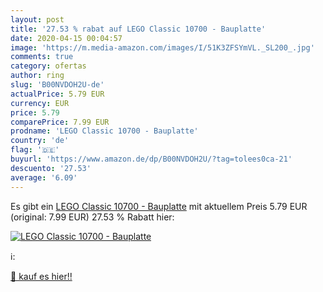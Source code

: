 ```yaml
---
layout: post
title: '27.53 % rabat auf LEGO Classic 10700 - Bauplatte'
date: 2020-04-15 00:04:57
image: 'https://m.media-amazon.com/images/I/51K3ZFSYmVL._SL200_.jpg'
comments: true
category: ofertas
author: ring
slug: 'B00NVDOH2U-de'
actualPrice: 5.79 EUR
currency: EUR
price: 5.79
comparePrice: 7.99 EUR
prodname: 'LEGO Classic 10700 - Bauplatte'
country: 'de'
flag: '🇩🇪'
buyurl: 'https://www.amazon.de/dp/B00NVDOH2U/?tag=tolees0ca-21'
descuento: '27.53'
average: '6.09'
---
```


Es gibt ein [LEGO Classic 10700 - Bauplatte](https://www.amazon.de/dp/B00NVDOH2U/?tag=tolees0ca-21) mit aktuellem Preis 5.79 EUR (original: 7.99 EUR) 27.53 % Rabatt hier:

[![LEGO Classic 10700 - Bauplatte](https://m.media-amazon.com/images/I/51K3ZFSYmVL._SL200_.jpg)](https://www.amazon.de/dp/B00NVDOH2U/?tag=tolees0ca-21)

ℹ️:


[🛒 kauf es hier!!](https://www.amazon.de/dp/B00NVDOH2U/?tag=tolees0ca-21)
